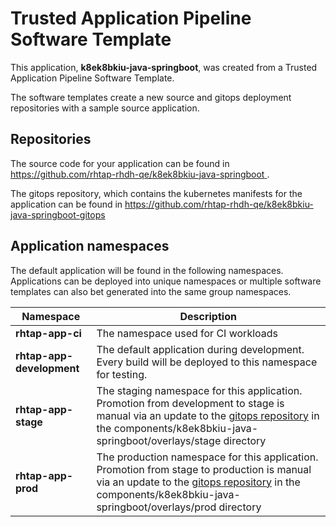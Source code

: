 # Trusted Application Pipeline Software Template

This application, **k8ek8bkiu-java-springboot**, was created from a Trusted Application Pipeline Software Template.

The software templates create a new source and gitops deployment repositories with a sample source application. 

## Repositories

The source code for your application can be found in [https://github.com/rhtap-rhdh-qe/k8ek8bkiu-java-springboot ](https://github.com/rhtap-rhdh-qe/k8ek8bkiu-java-springboot ).
 
The gitops repository, which contains the kubernetes manifests for the application can be found in 
[https://github.com/rhtap-rhdh-qe/k8ek8bkiu-java-springboot-gitops ](https://github.com/rhtap-rhdh-qe/k8ek8bkiu-java-springboot-gitops ) 

## Application namespaces 

The default application will be found in the following namespaces. Applications can be deployed into unique namespaces or multiple software templates can also bet generated into the same group namespaces.  

|  Namespace   |  Description   |  
| -------- | -------- |
| **rhtap-app-ci** | The namespace used for CI workloads |
| **rhtap-app-development** | The default application during development. Every build will be deployed to this namespace for testing. |
| **rhtap-app-stage** | The staging namespace for this application. Promotion from development to stage is manual via an update to the [gitops repository](https://github.com/rhtap-rhdh-qe/k8ek8bkiu-java-springboot-gitops ) in the components/k8ek8bkiu-java-springboot/overlays/stage directory |
| **rhtap-app-prod** | The production namespace for this application. Promotion from stage to production is manual via an update to the [gitops repository](https://github.com/rhtap-rhdh-qe/k8ek8bkiu-java-springboot-gitops ) in the components/k8ek8bkiu-java-springboot/overlays/prod directory |